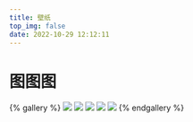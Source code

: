 ```yaml
---
title: 壁纸
top_img: false
date: 2022-10-29 12:12:11
---
```

# 图图图
{% gallery %}
![](https://huyu-blog.oss-cn-hangzhou.aliyuncs.com/img/202303301753526.png)
![](https://huyu-blog.oss-cn-hangzhou.aliyuncs.com/img/202303301755880.png)
![](https://huyu-blog.oss-cn-hangzhou.aliyuncs.com/img/202303301753526.png)
![](https://huyu-blog.oss-cn-hangzhou.aliyuncs.com/img/202303301753526.png)
![](https://huyu-blog.oss-cn-hangzhou.aliyuncs.com/img/202303301753526.png)
{% endgallery %}